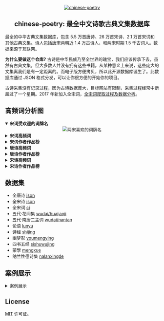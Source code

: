 <p align="center">
  <a href="https://github.com/chinese-poetry/chinese-poetry">
      <img src="https://avatars3.githubusercontent.com/u/30764933?s=200&v=4" alt="chinese-poetry">
  </a>
</p>

<h2 align="center">chinese-poetry: 最全中文诗歌古典文集数据库</h2>




最全的中华古典文集数据库，包含 5.5 万首唐诗、26 万首宋诗、2.1 万首宋词和其他古典文集。诗人包括唐宋两朝近 1.4 万古诗人，和两宋时期 1.5 千古词人。数据来源于互联网。

**为什么要做这个仓库?** 古诗是中华民族乃至全世界的瑰宝，我们应该传承下去，虽然有古典文集，但大多数人并没有拥有这些书籍。从某种意义上来说，这些庞大的文集离我们是有一定距离的。而电子版方便拷贝，所以此开源数据库诞生了。此数据库通过 JSON 格式分发，可以让你很方便的开始你的项目。

古诗采集没有记录过程，因为古诗数据庞大，目标网站有限制，采集过程经常中断超过了一个星期。2017 年新加入全宋词，[全宋词爬取过程及数据分析](https://jackeygao.github.io/r/words/crawl-ci.html)。

## 高频词分析图

<details open>
  <summary><b>宋词受欢迎的词牌名</b></summary>

<div align="center">
<img src="https://raw.githubusercontent.com/jackeygao/chinese-poetry/master/images/ci_rhythmic_topK.png" alt="两宋喜欢的词牌名">
</div>
</details>

<details>
  <summary><b>宋词高频词</b></summary>
  <img src="https://raw.githubusercontent.com/jackeygao/chinese-poetry/master/images/ci_words_topK.png" alt="宋词高频词" style="max-width:100%;">
</details>

<details>
  <summary><b>宋词作者作品榜</b></summary>
  <img src="https://raw.githubusercontent.com/jackeygao/chinese-poetry/master/images/ci_author_topK.png" alt="宋词作者作品榜" style="max-width:100%;">
</details>

<details>
  <summary><b>唐诗高频词</b></summary>
  <img src="https://raw.githubusercontent.com/jackeygao/chinese-poetry/master/images/tang_text_topK.png" alt="唐诗高频词" style="max-width:100%;">
</details>

<details>
  <summary><b>唐诗作者作品榜</b></summary>
  <img src="https://raw.githubusercontent.com/jackeygao/chinese-poetry/master/images/tang_author_topK.png" alt="唐诗作者作品榜" style="max-width:100%;">
</details>

<details>
  <summary><b>宋诗高频词</b></summary>
  <img src="https://raw.githubusercontent.com/jackeygao/chinese-poetry/master/images/song_text_topK.png" alt="宋诗高频词" style="max-width:100%;">
</details>

<details>
  <summary><b>宋诗作者作品榜</b></summary>
  <img src="https://raw.githubusercontent.com/jackeygao/chinese-poetry/master/images/song_author_topK.png" alt="宋诗作者作品榜" style="max-width:100%;">
</details>

## 数据集

- 全唐诗 [json](./json)
- 全宋诗 [json](./json)
- 全宋词 [ci](./ci)
- 五代·花间集 [wudai/huajianji](./wudai/huajianji)
- 五代·南唐二主词 [wudai/nantan](./wudai/nantang)
- 论语 [lunyu](./lunyu)
- 诗经 [shijing](./shijing)
- 幽梦影 [youmengying](./youmengying)
- 四书五经 [sishuwujing](./sishuwujing)
- 蒙學 [mengxue](./mengxue)
- 纳兰性德诗集 [nalanxingde](./nalanxingde)




## 案例展示

<details>
  <summary>案例展示</summary>
  
- [PeoTik 诗词wordle](https://peotik.com/) 诗词解谜小游戏
- [中文诗歌主页](https://shici.store)是一个基于浏览器的诗词网站，包含唐诗三百首、宋词三百首等文集。
- [animalize](https://github.com/animalize) **/** [QuanTangshi](https://github.com/animalize/QuanTangshi)  *离线全唐诗 Android*
- [justdark](https://github.com/justdark) **/** [pytorch-poetry-gen](https://github.com/justdark/pytorch-poetry-gen)  *a char-RNN based on pytorch*
- [Clover27](https://github.com/Clover27) **/** [ancient-Chinese-poem-generator](https://github.com/Clover27/ancient-Chinese-poem-generator)  *Ancient-Chinese-Poem-Generator*
- [chinese-poetry](https://github.com/chinese-poetry) **/** [poetry-calendar](http://shici.store/poetry-calendar/)  *诗词周历*
- [chenyuntc](https://github.com/chenyuntc) **/** [pytorch-book](https://github.com/chenyuntc/pytorch-book/blob/master/chapter9-神经网络写诗(CharRNN)/) *简体唐诗生成(char-RNN)，可生成藏头诗，自定义诗歌意境，前缀等。*
- [okcy1016](https://github.com/okcy1016) **/** [poetry-desktop](https://github.com/okcy1016/poetry-desktop/) *诗词桌面*
- [huangjianke](https://github.com/huangjianke) **/** [weapp-poem](https://github.com/huangjianke/weapp-poem/) *诗词墨客 小程序版*
- [汉字之美](https://hz.xusenlin.com/) *汉字之美是一个方便查询的诗词网站，简洁干净，方便使用。*
- [PaddlePaddle](https://github.com/PaddlePaddle) **/** [PaddleNLP](https://github.com/PaddlePaddle/PaddleNLP#%E4%BA%A4%E4%BA%92%E5%BC%8Fnotebook%E6%95%99%E7%A8%8B) *基于ERNIE-GEN(Transformer)的深度学习诗词生成，可自行修改逻辑来生成多种诗词风格。*

</details>

## License

[MIT](https://github.com/chinese-poetry/chinese-poetry/blob/master/LICENSE) 许可证。
